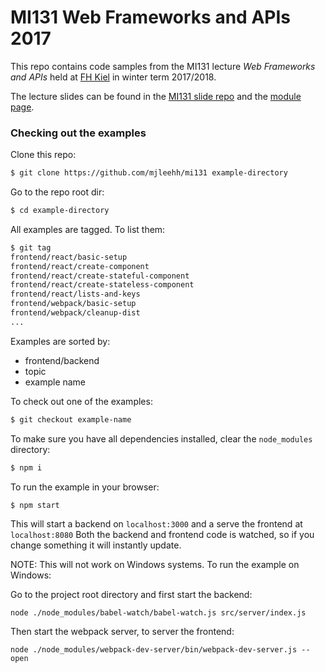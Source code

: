 # MI131 Web Frameworks and APIs 2017

This repo contains code samples from the MI131 lecture *Web Frameworks and APIs* held at [FH Kiel](https://fh-kiel.de/) 
in winter term 2017/2018.

The lecture slides can be found in the [MI131 slide repo](https://github.com/mjleehh/mi131-slides) and the 
[module page](https://lms.fh-kiel.de).

### Checking out the examples

Clone this repo:

```bash
$ git clone https://github.com/mjleehh/mi131 example-directory 
```

Go to the repo root dir:
```bash
$ cd example-directory
```

All examples are tagged. To list them:

```bash
$ git tag
frontend/react/basic-setup
frontend/react/create-component
frontend/react/create-stateful-component
frontend/react/create-stateless-component
frontend/react/lists-and-keys
frontend/webpack/basic-setup
frontend/webpack/cleanup-dist
...
```

Examples are sorted by:
- frontend/backend
- topic
- example name

To check out one of the examples:
```bash
$ git checkout example-name
```

To make sure you have all dependencies installed, clear the `node_modules` directory:
```bash
$ npm i
```

To run the example in your browser:
```bash
$ npm start
```
This will start a backend on `localhost:3000` and a serve the frontend at `localhost:8080`
Both the backend and frontend code is watched, so if you change something it will instantly update.

NOTE: This will not work on Windows systems. To run the example on Windows:

Go to the project root directory and first start the backend:
```
node ./node_modules/babel-watch/babel-watch.js src/server/index.js
```
Then start the webpack server, to server the frontend:
```
node ./node_modules/webpack-dev-server/bin/webpack-dev-server.js --open
```
